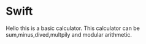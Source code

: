 # Swift

Hello this is a basic calculator.
This calculator can be sum,minus,dived,multpily and modular arithmetic.

